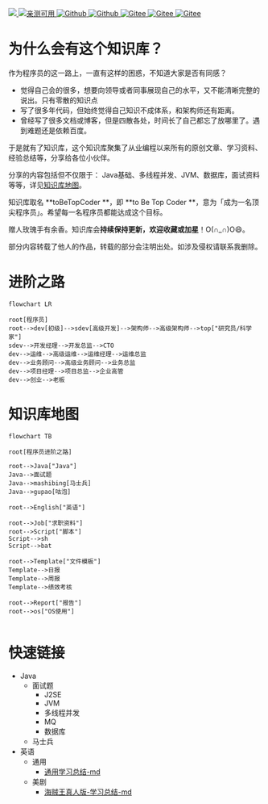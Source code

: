 <p align="left">
<a href="https://blog.csdn.net/namelessmyth" target="_blank">
<img src="https://img.shields.io/badge/博客-在线阅读-green.svg?style=for-the-badge">
</a>
<a href="https://zhuanlan.zhihu.com/p/474433404" target="_blank">
<img src="https://img.shields.io/badge/Java电子书集合-史上最全-yellow.svg?style=for-the-badge" alt="亲测可用">
</a>
<a href="https://github.com/namelessmyth" target="_blank"><img alt="Github" src="https://img.shields.io/github/stars/namelessmyth/git-doc?style=for-the-badge">
</a>
<a href="#" target="_blank"><img alt="Github" src="https://img.shields.io/github/license/elemefe/vue-amap.svg?style=flat-square">
</a>
<a href="https://gitee.com/namelessmyth" target="_blank"><img alt="Gitee" src="https://img.shields.io/badge/Author-namelessmyth-brightgreen.svg">
</a>
<a href="https://gitee.com/namelessmyth/document" target="_blank"><img alt="Gitee" src="https://img.shields.io/badge/version-v1.0-brightgreen.svg">
</a>
<a href="https://gitee.com/namelessmyth/document" target="_blank">
  <img alt="Gitee" src="https://gitee.com/namelessmyth/document/badge/star.svg?theme=dark">
</a>
</p>


# 为什么会有这个知识库？

作为程序员的这一路上，一直有这样的困惑，不知道大家是否有同感？

- 觉得自己会的很多，想要向领导或者同事展现自己的水平，又不能清晰完整的说出。只有零散的知识点
- 写了很多年代码，但始终觉得自己知识不成体系，和架构师还有距离。
- 曾经写了很多文档或博客，但是四散各处，时间长了自己都忘了放哪里了。遇到难题还是依赖百度。

于是就有了知识库，这个知识库聚集了从业编程以来所有的原创文章、学习资料、经验总结等，分享给各位小伙伴。

分享的内容包括但不仅限于： Java基础、多线程并发、JVM、数据库，面试资料等等，详见[知识库地图](#知识库地图)。

知识库取名 **toBeTopCoder **，即 **to Be Top Coder **，意为「成为一名顶尖程序员」。希望每一名程序员都能达成这个目标。

赠人玫瑰手有余香。知识库会**持续保持更新，欢迎收藏或加星**！O(∩_∩)O😄。

部分内容转载了他人的作品，转载的部分会注明出处。如涉及侵权请联系我删除。



# 进阶之路

```mermaid
flowchart LR

root[程序员]
root-->dev[初级]-->sdev[高级开发]-->架构师-->高级架构师-->top["研究员/科学家"]
sdev-->开发经理-->开发总监-->CTO
dev-->运维-->高级运维-->运维经理-->运维总监
dev-->业务顾问-->高级业务顾问-->业务总监
dev-->项目经理-->项目总监-->企业高管
dev-->创业-->老板
```





# 知识库地图

```mermaid
flowchart TB

root[程序员进阶之路]

root-->Java["Java"]
Java-->面试题
Java-->mashibing[马士兵]
Java-->gupao[咕泡]

root-->English["英语"]

root-->Job["求职资料"]
root-->Script["脚本"]
Script-->sh
Script-->bat

root-->Template["文件模板"]
Template-->日报
Template-->周报
Template-->绩效考核

root-->Report["报告"]
root-->os["OS使用"]


```





# 快速链接

- Java
  - 面试题
    - J2SE
    - JVM
    - 多线程并发
    - MQ
    - 数据库
  - 马士兵
- 英语
  - 通用
    - [通用学习总结-md](docs\English\英语学习-美剧-Gem.md)
  - 美剧
    - [海贼王真人版-学习总结-md](docs\English\英语学习-美剧-Gem.md)
